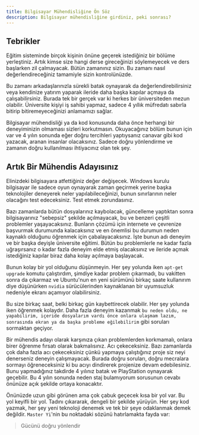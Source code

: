 ```yaml
---
title: Bilgisayar Mühendisliğine Ön Söz
description: Bilgisayar mühendisliğine girdiniz, peki sonrası?
---
```


## Tebrikler

Eğitim sisteminde birçok kişinin önüne geçerek istediğiniz bir bölüme yerleştiniz. Artık kimse size
hangi derse gireceğinizi söylemeyecek ve ders başlarken zil çalmayacak. Bütün zamanınız sizin. Bu
zamanı nasıl değerlendireceğiniz tamamiyle sizin kontrolünüzde.

Bu zamanı arkadaşlarınızla sürekli batak oynayarak da değerlendirebilirsiniz veya kendinize yatırım
yaparak ileride daha başka kapılar açmaya da çalışabilirsiniz. Burada tek bir gerçek var ki herkes
bir üniversiteden mezun olabilir. Üniversite kişiyi iş sahibi yapmaz, sadece 4 yıllık müfredatı
sabırla bitirip bitiremeyeceğinizi anlamamızı sağlar.

Bilgisayar mühendisliği ya da kod konusunda daha önce herhangi bir deneyiminizin olmaması sizleri
korkutmasın. Okuyacağınız bölüm bunun için var ve 4 yılın sonunda eğer doğru tercihleri yaptıysanız
canavar gibi kod yazacak, aranan insanlar olacaksınız. Sadece doğru yönlendirme ve zamanın doğru
kullanılması ihtiyacınız olan tek şey.

## Artık Bir Mühendis Adayısınız

Elinizdeki bilgisayara atfettiğiniz değer değişecek. Windows kurulu bilgisayar ile sadece oyun
oynayarak zaman geçirmek yerine başka teknolojiler deneyerek neler yapılabileceğinizi, bunun
sınırlarının neler olacağını test edeceksiniz. Test etmek zorundasınız.

Bazı zamanlarda bütün dosyalarınız kaybolacak, güncelleme yaptıktan sonra bilgisayarınız "sebepsiz"
şekilde açılmayacak, bu ve benzeri çeşitli problemler yaşayacaksınız. Bunların çözümü için internete
ve çevrenize başvurmak durumunda kalacaksınız ve en önemlisi bu durumun neden kaynaklı olduğunu
öğrenmek için çabalayacaksınız. İşte bunun adı deneyim ve bir başka deyişle üniversite eğitimi.
Bütün bu problemlerle ne kadar fazla uğraşırsanız o kadar fazla deneyim elde etmiş olacaksınız ve
ileride açmak istediğiniz kapılar biraz daha kolay açılmaya başlayacak.

Bunun kolay bir yol olduğunu düşünmeyin. Her şey yolunda iken `apt-get upgrade` komutu çalıştırdım,
şimdiye kadar problem çıkarmadı, bu vakitten sonra da çıkarmaz ve Ubuntu'nun en yeni sürümünü birkaç
saate kullanırım diye düşünürken `nvidia` sürücülerinden kaynaklanan bir uyumsuzluk nedeniyle ekranı
açamıyor olabilirsiniz.

Bu size birkaç saat, belki birkaç gün kaybettirecek olabilir. Her şey yolunda iken öğrenmek
kolaydır. Daha fazla deneyim kazanmak `bu neden oldu, ne yapabilirim, içeride dosyalarım vardı önce
onlara ulaşmam lazım, sonrasında ekran ya da başka probleme eğilebilirim` gibi soruları sormaktan
geçiyor.

Bir mühendis adayı olarak karşınıza çıkan problemlerden korkmamalı, onlara birer öğrenme fırsatı
olarak bakmalısınız. Acı çekeceksiniz. Bazı zamanlarda çok daha fazla acı çekeceksiniz çünkü yapmaya
çalıştığınız proje siz neyi denerseniz deneyin çalışmayacak. Burada doğru soruları, doğru mecralara
sormayı öğreneceksiniz ki bu acıyı dindirerek projenize devam edebilesiniz. Bunu yapmadığınız
takdirde 4 yılınız batak ve PlayStation oynayarak geçebilir. Bu 4 yılın sonunda neden staj
bulamıyorum sorusunun cevabı önünüze açık şekilde ortaya konacaktır.

Önünüzde uzun gibi görünen ama çok çabuk geçecek kısa bir yol var. Bu yol keyifli bir yol. Tadını
çıkararak, dengeli bir şekilde yürüyün. Her şey kod yazmak, her şey yeni teknoloji denemek ve tek
bir şeye odaklanmak demek değildir. `Master Yi`'nin bu noktadaki sözünü hatırlamakta fayda var:

> Gücünü doğru yönlendir
